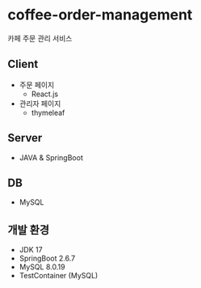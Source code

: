# coffee-order-management
카페 주문 관리 서비스 

## Client
- 주문 페이지
  - React.js    
- 관리자 페이지
  - thymeleaf

## Server
- JAVA & SpringBoot

## DB
- MySQL

## 개발 환경
- JDK 17
- SpringBoot 2.6.7
- MySQL 8.0.19
- TestContainer (MySQL)
